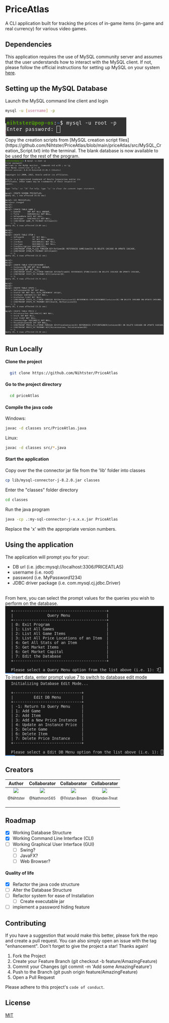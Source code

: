 # PriceAtlas

A CLI application built for tracking the prices
of in-game items (in-game and real currency)
for various video games.

## Dependencies

This application requires the use of MySQL community server and assumes
that the user understands how to interact with the MySQL client. If not,
please follow the official instructions for setting up MySQL on your system [here](https://dev.mysql.com/doc/refman/8.2/en/installing.html).

## Setting up the MySQL Database

Launch the MySQL command line client and login

```bash
mysql -u [username] -p
```

<img src = "images/mysql_login.png">

<br>
Copy the creation scripts from [MySQL creation script files](https://github.com/Nihtster/PriceAtlas/blob/main/priceAtlas/src/MySQL_Creation_Script.txt)
into the terminal. The blank database is now available to be used for the rest of the program.

<img src = "images/db_creation.png">

## Run Locally

#### Clone the project

```bash
  git clone https://github.com/Nihtster/PriceAtlas
```

#### Go to the project directory

```bash
  cd priceAtlas
```

#### Compile the java code

Windows:

```bash
javac -d classes src/PriceAtlas.java
```

Linux:

```bash
javac -d classes src/*.java
```

#### Start the application

Copy over the the connector jar file from the 'lib' folder into classes

```bash
cp lib/mysql-connector-j-8.2.0.jar classes
```

Enter the "classes" folder directory

```bash
cd classes
```

Run the java program

```bash
java -cp .:my-sql-connector-j-x.x.x.jar PriceAtlas
```

Replace the 'x' with the appropriate version numbers.

## Using the application

The application will prompt you for your:

- DB url (i.e. jdbc:mysql://localhost:3306/PRICEATLAS)
- username (i.e. root)
- password (i.e. MyPassword1234)
- JDBC driver package (i.e. com.mysql.cj.jdbc.Driver)

<br>
From here, you can select the prompt values for the queries you wish to perform on the database.

<img src = "images/main_menu.png">

<br>
To insert data, enter prompt value 7 to switch to database edit mode

<img src = "images/editDB_menu.png">

## Creators

|                                                                       Author                                                                       |                                                                    Collaborator                                                                     |                                                                         Collaborator                                                                         |                                                                        Collaborator                                                                        |
| :------------------------------------------------------------------------------------------------------------------------------------------------: | :-------------------------------------------------------------------------------------------------------------------------------------------------: | :----------------------------------------------------------------------------------------------------------------------------------------------------------: | :--------------------------------------------------------------------------------------------------------------------------------------------------------: |
| [<img src="https://avatars.githubusercontent.com/u/77190903?v=4size=115" width=115><br><sub>@Nihtster</sub>](https://github.com/Nihtster) <br><br> | [<img src="https://avatars.githubusercontent.com/u/42759927?size=255" width=115><br><sub>@Nathmon565</sub>](https://github.com/Nathmon565) <br><br> | [<img src="https://avatars.githubusercontent.com/u/142537220?v=4size=255" width=115><br><sub>@Tristan Breen</sub>](https://github.com/TristanBreen) <br><br> | [<img src="https://avatars.githubusercontent.com/u/38901938?v=4?size=255" width=115><br><sub>@Xander Treat</sub>](https://github.com/MisterX2003) <br><br> |

## Roadmap

- [x] Working Database Structure
- [x] Working Command Line Interface (CLI)
- [ ] Working Graphical User Interface (GUI)
  - [ ] Swing?
  - [ ] JavaFX?
  - [ ] Web Browser?

#### Quality of life

- [x] Refactor the java code structure
- [ ] Alter the Database Structure
- [ ] Refactor system for ease of Installation
  - [ ] Create executable jar
- [ ] implement a password hiding feature

## Contributing

If you have a suggestion that would make this better, please fork the repo and create a pull request. You can also simply open an issue with the tag "enhancement". Don't forget to give the project a star! Thanks again!

1. Fork the Project
2. Create your Feature Branch (git checkout -b feature/AmazingFeature)
3. Commit your Changes (git commit -m 'Add some AmazingFeature')
4. Push to the Branch (git push origin feature/AmazingFeature)
5. Open a Pull Request

Please adhere to this project's `code of conduct`.

## License

[MIT](https://choosealicense.com/licenses/mit/)
